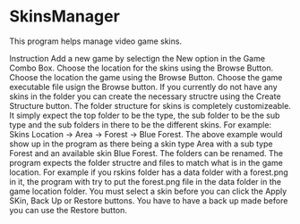 # SkinsManager
This program helps manage video game skins.

Instruction
Add a new game by selectign the New option in the Game Combo Box.
Choose the location for the skins using the Browse Button.
Choose the location the game using the Browse Button.
Choose the game executable file usign the Browse button.
If you currently do not have any skins in the folder you can create the necessary structre using the Create Structure button.
The folder structure for skins is completely customizeable. It simply expect the top folder to be the type, the sub folder to be the sub type and the sub folders in there to be the different skins.
For example: Skins Location -> Area -> Forest -> Blue Forest.
The above example would show up in the program as there being a skin type Area with a sub type Forest and an available skin Blue Forest.
The folders can be renamed.
The program expects the folder structre and files to match what is in the game location.
For example if you rskins folder has a data folder with a forest.png in it, the program with try to put the forest.png file in the data folder in the game location folder.
You must select a skin before you can click the Apply SKin, Back Up or Restore buttons.
You have to have a back up made before you can use the Restore button.
